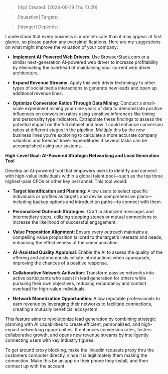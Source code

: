 
>[!tip] Created: [2024-09-19 Thu 10:20]

>[!question] Targets: 

>[!danger] Depends: 

I understand that every business is more intricate than it may appear at first glance, so please pardon any oversimplifications. Here are my suggestions on what might improve the valuation of your company:

- **Implement AI-Powered Web Drivers**: Use BrowserStack.com or a similar next-generation AI-powered web driver to increase profitability by eliminating the overhead of maintaining your current web driver architecture.
    
- **Expand Revenue Streams**: Apply this web driver technology to other types of social media interactions to generate new leads and open up additional revenue lines.
    
- **Optimize Conversion Ratios Through Data Mining**: Conduct a small-scale experiment mining your nine years of data to demonstrate positive influences on conversion ratios using sensitive inferences like timing and personality type indicators. Extrapolate these findings to assess the potential impact on the full dataset and how it could enhance conversion ratios at different stages in the pipeline. Multiply this by the new business lines you're exploring to calculate a more accurate company valuation and forecast lower expenditures if several tasks can be accomplished using our systems.

**High-Level Goal: AI-Powered Strategic Networking and Lead Generation Tool**

Develop an AI-powered tool that empowers users to identify and connect with high-value individuals within a global talent pool—such as the top three highest-paid CFOs or other key personnel. This tool would:

- **Target Identification and Planning**: Allow users to select specific individuals or profiles as targets and devise comprehensive plans—including backup options and introduction paths—to connect with them.
    
- **Personalized Outreach Strategies**: Craft customized messages and intermediary steps, utilizing stepping stones or mutual connections to increase the likelihood of successful engagement.
    
- **Value Proposition Alignment**: Ensure every outreach maintains a compelling value proposition tailored to the target's interests and needs, enhancing the effectiveness of the communication.
    
- **AI-Assisted Quality Appraisal**: Enable the AI to assess the quality of the offering and autonomously initiate introductions when appropriate, improving the chances of a positive response.
    
- **Collaborative Network Activation**: Transform passive networks into active participants who assist in lead generation for others while pursuing their own objectives, reducing redundancy and contact overload for high-value individuals.
    
- **Network Monetization Opportunities**: Allow reputable professionals to earn revenue by leveraging their networks to facilitate connections, creating a mutually beneficial ecosystem.
    

This feature aims to revolutionize lead generation by combining strategic planning with AI capabilities to create efficient, personalized, and high-impact networking opportunities. It enhances conversion rates, fosters collaborative growth, and opens new revenue streams by intelligently connecting users with key industry figures.

To get around proxy blocking, make the linkedin requests proxy thru the customers computer directly, since it is legitimately them making the conneciton.  Make this be an app on their phone they install, and then connect up with the account.